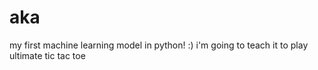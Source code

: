 # aka
my first machine learning model in python! :) i'm going to teach it to play ultimate tic tac toe
